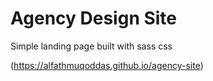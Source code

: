 # Agency Design Site
Simple landing page built with sass css

(https://alfathmuqoddas.github.io/agency-site)
